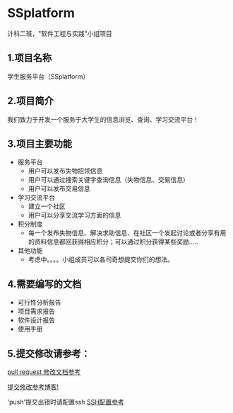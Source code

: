 ﻿# SSplatform
计科二班，"软件工程与实践"小组项目

## 1.项目名称

学生服务平台（SSplatform）

## 2.项目简介

我们致力于开发一个服务于大学生的信息浏览、查询、学习交流平台！

## 3.项目主要功能
* 服务平台
  * 用户可以发布失物招领信息
  * 用户可以通过搜索关键字查询信息（失物信息、交易信息）
  * 用户可以发布交易信息
* 学习交流平台
  * 建立一个社区
  * 用户可以分享交流学习方面的信息
* 积分制度
  * 每一个发布失物信息、解决求助信息、在社区一个发起讨论或者分享有用的资料信息都回获得相应积分；可以通过积分获得某些奖励.....
* 其他功能
  * 考虑中。。。。小组成员可以各司奇想提交你们的想法。
## 4.需要编写的文档
* 可行性分析报告
* 项目需求报告
* 软件设计报告
* 使用手册
## 5.提交修改请参考：
[pull request 修改文档参考](https://www.zhihu.com/question/21682976)

[提交修改参考博客!](https://www.cnblogs.com/yuanchao-blog/p/10549639.html)

'push'提交出错时请配置ssh
[SSH配置参考](https://love-lg.github.io/2018/11/11/git-ssh/)
